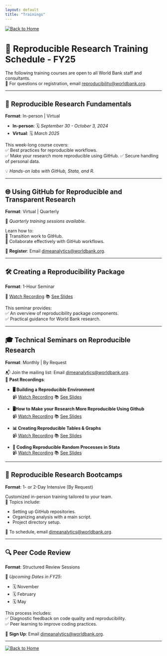 ```yaml
---
layout: default
title: "Trainings"
---
```


[![Back to Home](https://img.shields.io/badge/Back_to-Home-blue)](./index.html)

# 🚀 **Reproducible Research Training Schedule - FY25**  
The following training courses are open to all World Bank staff and consultants.  
📧 For questions or registration, email [reproducibility@worldbank.org](mailto:reproducibility@worldbank.org).

---

## 📘 **Reproducible Research Fundamentals**  
**Format**: In-person | Virtual  

- **In-person**: 🗓️ *September 30 - October 3, 2024*  
- **Virtual**: 🗓️ *March 2025*  

This week-long course covers:  
✅ Best practices for reproducible workflows.  
✅ Make your research more reproducible using GitHub. 
✅ Secure handling of personal data.  

💡 *Hands-on labs with GitHub, Stata, and R.*  

---

## 🌐 **Using GitHub for Reproducible and Transparent Research**  
**Format**: Virtual | Quarterly  

📅 *Quarterly training sessions available.*  

Learn how to:  
🔹 Transition work to GitHub.  
🔹 Collaborate effectively with GitHub workflows.  

📝 **Register**: Email [dimeanalytics@worldbank.org](mailto:dimeanalytics@worldbank.org).  

---

## 🛠️ **Creating a Reproducibility Package**  
**Format**: 1-Hour Seminar  

🎥 [Watch Recording](https://osf.io/ypvqf) 📚 [See Slides](https://osf.io/gdw2f)

This seminar provides:  
✅ An overview of reproducibility package components.  
✅ Practical guidance for World Bank research.  

---

## 🎓 **Technical Seminars on Reproducible Research**  
**Format**: Monthly | By Request  

📬 Join the mailing list: Email [dimeanalytics@worldbank.org](mailto:dimeanalytics@worldbank.org).  
🎥 **Past Recordings**:

- **🖥️ Building a Reproducible Environment**  
  📹 [Watch Recording](https://osf.io/q7rjt) 📚 [See Slides](https://osf.io/tfe6u)
  
- **🖥How to Make your Research More Reproducible Using Github**  
  📹 [Watch Recording](https://osf.io/e3aj5) 📚 [See Slides](https://osf.io/92jtd)

- **📊 Creating Reproducible Tables & Graphs**  
  📹 [Watch Recording](https://osf.io/s4ahy) 📚 [See Slides](https://osf.io/aupxy)

- **🎲 Coding Reproducible Random Processes in Stata**  
  📹 [Watch Recording](https://osf.io/5wnqa) 📚 [See Slides](https://osf.io/pcjz8)

---

## 💼 **Reproducible Research Bootcamps**  
**Format**: 1- or 2-Day Intensive (By Request)  

Customized in-person training tailored to your team.  
🔹 Topics include:  
- Setting up GitHub repositories.  
- Organizing analysis with a main script.  
- Project directory setup.  

📧 To schedule, email [dimeanalytics@worldbank.org](mailto:dimeanalytics@worldbank.org).  

---

## 🔍 **Peer Code Review**  
**Format**: Structured Review Sessions  

📅 *Upcoming Dates in FY25*:  
- 🗓️ November  
- 🗓️ February  
- 🗓️ May  

This process includes:  
✅ Diagnostic feedback on code quality and reproducibility.  
✅ Peer learning to improve coding practices.  

📝 **Sign Up**: Email [dimeanalytics@worldbank.org](mailto:dimeanalytics@worldbank.org).  

---

[![Back to Home](https://img.shields.io/badge/Back_to-Home-blue)](./index.html)

